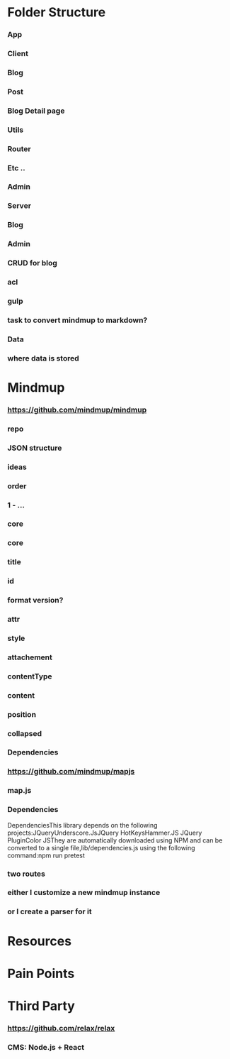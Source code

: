 # Folder Structure
### App
### Client
### Blog
### Post
### Blog Detail page
### Utils
### Router
### Etc ..
### Admin
### Server
### Blog
### Admin
### CRUD for blog
### acl
### gulp
### task to convert mindmup to markdown?
### Data
### where data is stored
# Mindmup
### https://github.com/mindmup/mindmup
### repo
### JSON structure
### ideas
### order
### 1 - ...
### core
### core
### title
### id
### format version?
### attr
### style
### attachement
### contentType
### content
### position
### collapsed
### Dependencies
### https://github.com/mindmup/mapjs
### map.js
### Dependencies
DependenciesThis library depends on the following projects:JQueryUnderscore.JsJQuery HotKeysHammer.JS JQuery PluginColor JSThey are automatically downloaded using NPM and can be converted to a single file,lib/dependencies.js using the following command:npm run pretest
### two routes
### either I customize a new mindmup instance
### or I create a parser for it
# Resources
# Pain Points
# Third Party
### https://github.com/relax/relax
### CMS: Node.js + React
